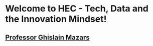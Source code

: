 # **Welcome to HEC - Tech, Data and the Innovation Mindset!**
## [Professor Ghislain Mazars](https://www.linkedin.com/in/ghislainmazars/)

